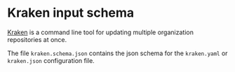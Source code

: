 # Kraken input schema

[Kraken](https://github.com/delphai/kraken) is a command line tool for updating multiple organization repositories at once.

The file `kraken.schema.json` contains the json schema for the `kraken.yaml` or `kraken.json` configuration file.
